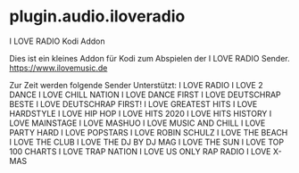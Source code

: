 # plugin.audio.iloveradio
I LOVE RADIO Kodi Addon

Dies ist ein kleines Addon für Kodi zum Abspielen der I LOVE RADIO Sender.
https://www.ilovemusic.de

Zur Zeit werden folgende Sender Unterstützt:
I LOVE RADIO
I LOVE 2 DANCE
I LOVE CHILL NATION
I LOVE DANCE FIRST
I LOVE DEUTSCHRAP BESTE
I LOVE DEUTSCHRAP FIRST!
I LOVE GREATEST HITS
I LOVE HARDSTYLE
I LOVE HIP HOP
I LOVE HITS 2020
I LOVE HITS HISTORY
I LOVE MAINSTAGE
I LOVE MASHUO
I LOVE MUSIC AND CHILL
I LOVE PARTY HARD
I LOVE POPSTARS
I LOVE ROBIN SCHULZ
I LOVE THE BEACH
I LOVE THE CLUB
I LOVE THE DJ BY DJ MAG
I LOVE THE SUN
I LOVE TOP 100 CHARTS
I LOVE TRAP NATION
I LOVE US ONLY RAP RADIO
I LOVE X-MAS